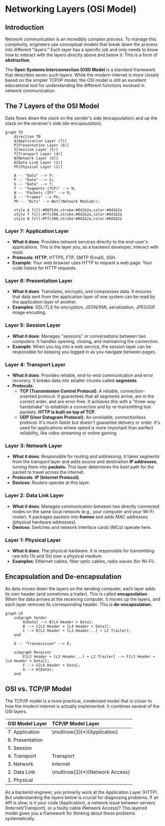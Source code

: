 # Networking Layers (OSI Model)

## Introduction

Network communication is an incredibly complex process. To manage this complexity, engineers use conceptual models that break down the process into different "layers." Each layer has a specific job and only needs to know how to interact with the layers directly above and below it. This is a form of **abstraction**.

The **Open Systems Interconnection (OSI) Model** is a standard framework that describes seven such layers. While the modern internet is more closely based on the simpler TCP/IP model, the OSI model is still an excellent educational tool for understanding the different functions involved in network communication.

## The 7 Layers of the OSI Model

Data flows down the stack on the sender's side (encapsulation) and up the stack on the receiver's side (de-encapsulation).

```mermaid
graph TD
    direction TB
    A[Application Layer (7)]
    P[Presentation Layer (6)]
    S[Session Layer (5)]
    T[Transport Layer (4)]
    N[Network Layer (3)]
    D[Data Link Layer (2)]
    Ph[Physical Layer (1)]

    A -- "Data" --> P;
    P -- "Data" --> S;
    S -- "Data" --> T;
    T -- "Segments (TCP)" --> N;
    N -- "Packets (IP)" --> D;
    D -- "Frames" --> Ph;
    Ph -- "Bits" --> Net((Network Medium));

    style A fill:#00f5d4,stroke:#0d1b2a,color:#0d1b2a
    style T fill:#ffc300,stroke:#0d1b2a,color:#0d1b2a
    style N fill:#ffc300,stroke:#0d1b2a,color:#0d1b2a
```

### Layer 7: Application Layer
*   **What it does**: Provides network services directly to the end-user's applications. This is the layer you, as a backend developer, interact with most.
*   **Protocols**: **HTTP**, HTTPS, FTP, SMTP (Email), SSH.
*   **Example**: Your web browser uses HTTP to request a web page. Your code listens for HTTP requests.

### Layer 6: Presentation Layer
*   **What it does**: Translates, encrypts, and compresses data. It ensures that data sent from the application layer of one system can be read by the application layer of another.
*   **Examples**: SSL/TLS for encryption, JSON/XML serialization, JPEG/GIF image encoding.

### Layer 5: Session Layer
*   **What it does**: Manages "sessions" or conversations between two computers. It handles opening, closing, and maintaining the connection.
*   **Example**: When you log into a web service, the session layer can be responsible for keeping you logged in as you navigate between pages.

### Layer 4: Transport Layer
*   **What it does**: Provides reliable, end-to-end communication and error recovery. It breaks data into smaller chunks called **segments**.
*   **Protocols**:
    *   **TCP (Transmission Control Protocol)**: A reliable, connection-oriented protocol. It guarantees that all segments arrive, are in the correct order, and are error-free. It achieves this with a "three-way handshake" to establish a connection and by re-transmitting lost packets. **HTTP is built on top of TCP.**
    *   **UDP (User Datagram Protocol)**: An unreliable, connectionless protocol. It's much faster but doesn't guarantee delivery or order. It's used for applications where speed is more important than perfect reliability, like video streaming or online gaming.

### Layer 3: Network Layer
*   **What it does**: Responsible for routing and addressing. It takes segments from the transport layer and adds source and destination **IP addresses**, turning them into **packets**. This layer determines the best path for the packet to travel across the internet.
*   **Protocols**: **IP (Internet Protocol)**.
*   **Devices**: Routers operate at this layer.

### Layer 2: Data Link Layer
*   **What it does**: Manages communication between two directly connected nodes on the same local network (e.g., your computer and your Wi-Fi router). It packages packets into **frames** and adds MAC addresses (physical hardware addresses).
*   **Devices**: Switches and network interface cards (NICs) operate here.

### Layer 1: Physical Layer
*   **What it does**: The physical hardware. It is responsible for transmitting raw bits (1s and 0s) over a physical medium.
*   **Examples**: Ethernet cables, fiber optic cables, radio waves (for Wi-Fi).

## Encapsulation and De-encapsulation

As data moves down the layers on the sending computer, each layer adds its own header (and sometimes a trailer). This is called **encapsulation**. When the data arrives at the receiving computer, it moves up the layers, and each layer removes its corresponding header. This is **de-encapsulation**.

```mermaid
graph LR
    subgraph Sender
        A[Data] --> B[L4 Header + Data];
        B --> C[L3 Header + [L4 Header + Data]];
        C --> D[L2 Header + [L3 Header...] + L2 Trailer];
    end

    D -- "Transmission" --> E;
    
    subgraph Receiver
        E[L2 Header + [L3 Header...] + L2 Trailer] --> F[L3 Header + [L4 Header + Data]];
        F --> G[L4 Header + Data];
        G --> H[Data];
    end
```

## OSI vs. TCP/IP Model

The TCP/IP model is a more practical, condensed model that is closer to how the modern internet is actually implemented. It combines several of the OSI layers.

| OSI Model Layer            | TCP/IP Model Layer     |
| :------------------------- | :--------------------- |
| 7. Application             | \multirow{3}{*}{Application} |
| 6. Presentation            |                        |
| 5. Session                 |                        |
| 4. Transport               | Transport              |
| 3. Network                 | Internet               |
| 2. Data Link               | \multirow{2}{*}{Network Access} |
| 1. Physical                |                        |

As a backend engineer, you primarily work at the Application Layer (HTTP). But understanding the layers below is crucial for diagnosing problems. If an API is slow, is it your code (Application), a network issue between servers (Internet/Transport), or a faulty cable (Network Access)? This layered model gives you a framework for thinking about these problems systematically.